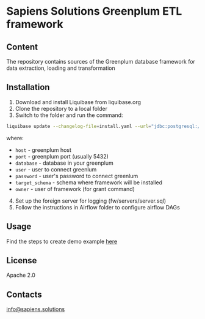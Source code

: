 # Sapiens Solutions Greenplum ETL framework

## Content
The repository contains sources of the Greenplum database framework for data extraction, loading and transformation

## Installation 
1. Download and install Liquibase from liquibase.org
2. Clone the repository to a local folder
3. Switch to the folder and run the command:
```bash
liquibase update --changelog-file=install.yaml --url="jdbc:postgresql://host:port/database" --username="user" --password="password" -Dtarget_schema="target_schema" -Downer="owner"
```
where:

- `host` - greenplum host
- `port` - greenplum port (usually 5432)
- `database` - database in your greenplum
- `user` - user to connect greenlum
- `password` - user's password to connect greenlum
- `target_schema` - schema where framework will be installed
- `owner` - user of framework (for grant command)

4. Set up the foreign server for logging (fw/servers/server.sql)
5. Follow the instructions in Airflow folder to configure airflow DAGs

## Usage
Find the steps to create demo example [here](./example/README.md) 

## License
Apache 2.0

## Contacts
info@sapiens.solutions